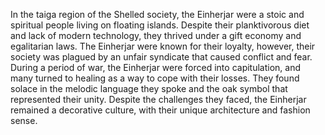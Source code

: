 In the taiga region of the Shelled society, the Einherjar were a stoic and spiritual people living on floating islands. Despite their planktivorous diet and lack of modern technology, they thrived under a gift economy and egalitarian laws. The Einherjar were known for their loyalty, however, their society was plagued by an unfair syndicate that caused conflict and fear. During a period of war, the Einherjar were forced into capitulation, and many turned to healing as a way to cope with their losses. They found solace in the melodic language they spoke and the oak symbol that represented their unity. Despite the challenges they faced, the Einherjar remained a decorative culture, with their unique architecture and fashion sense.